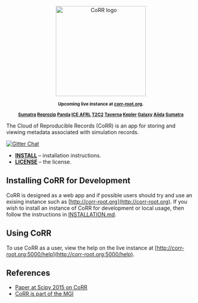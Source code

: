 <p align="center">
    <img src="https://rawgit.com/usnistgov/corr/master/corr-view/frontend/images/logo.svg"
         height="240"
         alt="CoRR logo"
         class="inline">
</p>

<p align="center"><sup><strong>
Upcoming live instance at <a href="http://corr-root.org/">corr-root.org</a>.
</strong></sup></p>

<p align="center"><sup><strong>
<a href="https://github.com/usnistgov/corr-sumatra">Sumatra</a>
<a href="https://github.com/usnistgov/corr-reprozip">Reprozip</a>
<a href="">Panda</a>
<a href="">ICE AFRL</a>
<a href="">T2C2</a>
<a href="">Taverna</a>
<a href="">Kepler</a>
<a href="">Galaxy</a>
<a href="">Aiida</a>
<a href="https://github.com/usnistgov/corr-sumatra">Sumatra</a>
</strong></sup></p>

The Cloud of Reproducible Records (CoRR) is an app for storing and
viewing metadata associated with simulation records.

[![Gitter Chat](https://img.shields.io/gitter/room/gitterHQ/gitter.svg)](https://gitter.im/usnistgov/corr)

* **[INSTALL](INSTALLATION.md)** – installation instructions.
* **[LICENSE](LICENSE)** – the license.

## Installing CoRR for Development

CoRR is designed as a web app and if possible users should try and use
an exising instance such as
[http://corr-root.org](http://corr-root.org). If you wish to install
an instance of CoRR for development or local usage, then follow the
instructions in [INSTALLATION.md](INSTALLATION.md).

## Using CoRR

To use CoRR as a user, view the help on the live instance at
[http://corr-root.org:5000/help](http://corr-root.org:5000/help).

## References

* [Paper at Scipy 2015 on CoRR](http://conference.scipy.org/proceedings/scipy2015/pdfs/yannick_congo.pdf)
* [CoRR is part of the MGI](https://mgi.nist.gov/cloud-reproducible-records)
